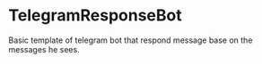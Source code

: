 # TelegramResponseBot
Basic template of telegram bot that respond message base on the messages he sees.
